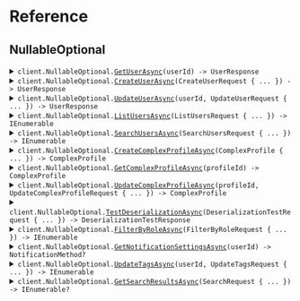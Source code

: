 # Reference
## NullableOptional
<details><summary><code>client.NullableOptional.<a href="/src/SeedNullableOptional/NullableOptional/NullableOptionalClient.cs">GetUserAsync</a>(userId) -> UserResponse</code></summary>
<dl>
<dd>

#### 📝 Description

<dl>
<dd>

<dl>
<dd>

Get a user by ID
</dd>
</dl>
</dd>
</dl>

#### 🔌 Usage

<dl>
<dd>

<dl>
<dd>

```csharp
await client.NullableOptional.GetUserAsync("userId");
```
</dd>
</dl>
</dd>
</dl>

#### ⚙️ Parameters

<dl>
<dd>

<dl>
<dd>

**userId:** `string` 
    
</dd>
</dl>
</dd>
</dl>


</dd>
</dl>
</details>

<details><summary><code>client.NullableOptional.<a href="/src/SeedNullableOptional/NullableOptional/NullableOptionalClient.cs">CreateUserAsync</a>(CreateUserRequest { ... }) -> UserResponse</code></summary>
<dl>
<dd>

#### 📝 Description

<dl>
<dd>

<dl>
<dd>

Create a new user
</dd>
</dl>
</dd>
</dl>

#### 🔌 Usage

<dl>
<dd>

<dl>
<dd>

```csharp
await client.NullableOptional.CreateUserAsync(
    new CreateUserRequest
    {
        Username = "username",
        Email = "email",
        Phone = "phone",
        Address = new Address
        {
            Street = "street",
            City = "city",
            State = "state",
            ZipCode = "zipCode",
            Country = "country",
            BuildingId = "buildingId",
            TenantId = "tenantId",
        },
    }
);
```
</dd>
</dl>
</dd>
</dl>

#### ⚙️ Parameters

<dl>
<dd>

<dl>
<dd>

**request:** `CreateUserRequest` 
    
</dd>
</dl>
</dd>
</dl>


</dd>
</dl>
</details>

<details><summary><code>client.NullableOptional.<a href="/src/SeedNullableOptional/NullableOptional/NullableOptionalClient.cs">UpdateUserAsync</a>(userId, UpdateUserRequest { ... }) -> UserResponse</code></summary>
<dl>
<dd>

#### 📝 Description

<dl>
<dd>

<dl>
<dd>

Update a user (partial update)
</dd>
</dl>
</dd>
</dl>

#### 🔌 Usage

<dl>
<dd>

<dl>
<dd>

```csharp
await client.NullableOptional.UpdateUserAsync(
    "userId",
    new UpdateUserRequest
    {
        Username = "username",
        Email = "email",
        Phone = "phone",
        Address = new Address
        {
            Street = "street",
            City = "city",
            State = "state",
            ZipCode = "zipCode",
            Country = "country",
            BuildingId = "buildingId",
            TenantId = "tenantId",
        },
    }
);
```
</dd>
</dl>
</dd>
</dl>

#### ⚙️ Parameters

<dl>
<dd>

<dl>
<dd>

**userId:** `string` 
    
</dd>
</dl>

<dl>
<dd>

**request:** `UpdateUserRequest` 
    
</dd>
</dl>
</dd>
</dl>


</dd>
</dl>
</details>

<details><summary><code>client.NullableOptional.<a href="/src/SeedNullableOptional/NullableOptional/NullableOptionalClient.cs">ListUsersAsync</a>(ListUsersRequest { ... }) -> IEnumerable<UserResponse></code></summary>
<dl>
<dd>

#### 📝 Description

<dl>
<dd>

<dl>
<dd>

List all users
</dd>
</dl>
</dd>
</dl>

#### 🔌 Usage

<dl>
<dd>

<dl>
<dd>

```csharp
await client.NullableOptional.ListUsersAsync(
    new ListUsersRequest
    {
        Limit = 1,
        Offset = 1,
        IncludeDeleted = true,
        SortBy = "sortBy",
    }
);
```
</dd>
</dl>
</dd>
</dl>

#### ⚙️ Parameters

<dl>
<dd>

<dl>
<dd>

**request:** `ListUsersRequest` 
    
</dd>
</dl>
</dd>
</dl>


</dd>
</dl>
</details>

<details><summary><code>client.NullableOptional.<a href="/src/SeedNullableOptional/NullableOptional/NullableOptionalClient.cs">SearchUsersAsync</a>(SearchUsersRequest { ... }) -> IEnumerable<UserResponse></code></summary>
<dl>
<dd>

#### 📝 Description

<dl>
<dd>

<dl>
<dd>

Search users
</dd>
</dl>
</dd>
</dl>

#### 🔌 Usage

<dl>
<dd>

<dl>
<dd>

```csharp
await client.NullableOptional.SearchUsersAsync(
    new SearchUsersRequest
    {
        Query = "query",
        Department = "department",
        Role = "role",
        IsActive = true,
    }
);
```
</dd>
</dl>
</dd>
</dl>

#### ⚙️ Parameters

<dl>
<dd>

<dl>
<dd>

**request:** `SearchUsersRequest` 
    
</dd>
</dl>
</dd>
</dl>


</dd>
</dl>
</details>

<details><summary><code>client.NullableOptional.<a href="/src/SeedNullableOptional/NullableOptional/NullableOptionalClient.cs">CreateComplexProfileAsync</a>(ComplexProfile { ... }) -> ComplexProfile</code></summary>
<dl>
<dd>

#### 📝 Description

<dl>
<dd>

<dl>
<dd>

Create a complex profile to test nullable enums and unions
</dd>
</dl>
</dd>
</dl>

#### 🔌 Usage

<dl>
<dd>

<dl>
<dd>

```csharp
await client.NullableOptional.CreateComplexProfileAsync(
    new ComplexProfile
    {
        Id = "id",
        NullableRole = UserRole.Admin,
        OptionalRole = UserRole.Admin,
        OptionalNullableRole = UserRole.Admin,
        NullableStatus = UserStatus.Active,
        OptionalStatus = UserStatus.Active,
        OptionalNullableStatus = UserStatus.Active,
        NullableNotification = new NotificationMethod(
            new NotificationMethod.Email(
                new EmailNotification
                {
                    EmailAddress = "emailAddress",
                    Subject = "subject",
                    HtmlContent = "htmlContent",
                }
            )
        ),
        OptionalNotification = new NotificationMethod(
            new NotificationMethod.Email(
                new EmailNotification
                {
                    EmailAddress = "emailAddress",
                    Subject = "subject",
                    HtmlContent = "htmlContent",
                }
            )
        ),
        OptionalNullableNotification = new NotificationMethod(
            new NotificationMethod.Email(
                new EmailNotification
                {
                    EmailAddress = "emailAddress",
                    Subject = "subject",
                    HtmlContent = "htmlContent",
                }
            )
        ),
        NullableSearchResult = new SearchResult(
            new SearchResult.User(
                new UserResponse
                {
                    Id = "id",
                    Username = "username",
                    Email = "email",
                    Phone = "phone",
                    CreatedAt = new DateTime(2024, 01, 15, 09, 30, 00, 000),
                    UpdatedAt = new DateTime(2024, 01, 15, 09, 30, 00, 000),
                    Address = new Address
                    {
                        Street = "street",
                        City = "city",
                        State = "state",
                        ZipCode = "zipCode",
                        Country = "country",
                        BuildingId = "buildingId",
                        TenantId = "tenantId",
                    },
                }
            )
        ),
        OptionalSearchResult = new SearchResult(
            new SearchResult.User(
                new UserResponse
                {
                    Id = "id",
                    Username = "username",
                    Email = "email",
                    Phone = "phone",
                    CreatedAt = new DateTime(2024, 01, 15, 09, 30, 00, 000),
                    UpdatedAt = new DateTime(2024, 01, 15, 09, 30, 00, 000),
                    Address = new Address
                    {
                        Street = "street",
                        City = "city",
                        State = "state",
                        ZipCode = "zipCode",
                        Country = "country",
                        BuildingId = "buildingId",
                        TenantId = "tenantId",
                    },
                }
            )
        ),
        NullableArray = new List<string>() { "nullableArray", "nullableArray" },
        OptionalArray = new List<string>() { "optionalArray", "optionalArray" },
        OptionalNullableArray = new List<string>()
        {
            "optionalNullableArray",
            "optionalNullableArray",
        },
        NullableListOfNullables = new List<string>()
        {
            "nullableListOfNullables",
            "nullableListOfNullables",
        },
        NullableMapOfNullables = new Dictionary<string, Address?>()
        {
            {
                "nullableMapOfNullables",
                new Address
                {
                    Street = "street",
                    City = "city",
                    State = "state",
                    ZipCode = "zipCode",
                    Country = "country",
                    BuildingId = "buildingId",
                    TenantId = "tenantId",
                }
            },
        },
        NullableListOfUnions = new List<NotificationMethod>()
        {
            new NotificationMethod(
                new NotificationMethod.Email(
                    new EmailNotification
                    {
                        EmailAddress = "emailAddress",
                        Subject = "subject",
                        HtmlContent = "htmlContent",
                    }
                )
            ),
            new NotificationMethod(
                new NotificationMethod.Email(
                    new EmailNotification
                    {
                        EmailAddress = "emailAddress",
                        Subject = "subject",
                        HtmlContent = "htmlContent",
                    }
                )
            ),
        },
        OptionalMapOfEnums = new Dictionary<string, UserRole>()
        {
            { "optionalMapOfEnums", UserRole.Admin },
        },
    }
);
```
</dd>
</dl>
</dd>
</dl>

#### ⚙️ Parameters

<dl>
<dd>

<dl>
<dd>

**request:** `ComplexProfile` 
    
</dd>
</dl>
</dd>
</dl>


</dd>
</dl>
</details>

<details><summary><code>client.NullableOptional.<a href="/src/SeedNullableOptional/NullableOptional/NullableOptionalClient.cs">GetComplexProfileAsync</a>(profileId) -> ComplexProfile</code></summary>
<dl>
<dd>

#### 📝 Description

<dl>
<dd>

<dl>
<dd>

Get a complex profile by ID
</dd>
</dl>
</dd>
</dl>

#### 🔌 Usage

<dl>
<dd>

<dl>
<dd>

```csharp
await client.NullableOptional.GetComplexProfileAsync("profileId");
```
</dd>
</dl>
</dd>
</dl>

#### ⚙️ Parameters

<dl>
<dd>

<dl>
<dd>

**profileId:** `string` 
    
</dd>
</dl>
</dd>
</dl>


</dd>
</dl>
</details>

<details><summary><code>client.NullableOptional.<a href="/src/SeedNullableOptional/NullableOptional/NullableOptionalClient.cs">UpdateComplexProfileAsync</a>(profileId, UpdateComplexProfileRequest { ... }) -> ComplexProfile</code></summary>
<dl>
<dd>

#### 📝 Description

<dl>
<dd>

<dl>
<dd>

Update complex profile to test nullable field updates
</dd>
</dl>
</dd>
</dl>

#### 🔌 Usage

<dl>
<dd>

<dl>
<dd>

```csharp
await client.NullableOptional.UpdateComplexProfileAsync(
    "profileId",
    new UpdateComplexProfileRequest
    {
        NullableRole = UserRole.Admin,
        NullableStatus = UserStatus.Active,
        NullableNotification = new NotificationMethod(
            new NotificationMethod.Email(
                new EmailNotification
                {
                    EmailAddress = "emailAddress",
                    Subject = "subject",
                    HtmlContent = "htmlContent",
                }
            )
        ),
        NullableSearchResult = new SearchResult(
            new SearchResult.User(
                new UserResponse
                {
                    Id = "id",
                    Username = "username",
                    Email = "email",
                    Phone = "phone",
                    CreatedAt = new DateTime(2024, 01, 15, 09, 30, 00, 000),
                    UpdatedAt = new DateTime(2024, 01, 15, 09, 30, 00, 000),
                    Address = new Address
                    {
                        Street = "street",
                        City = "city",
                        State = "state",
                        ZipCode = "zipCode",
                        Country = "country",
                        BuildingId = "buildingId",
                        TenantId = "tenantId",
                    },
                }
            )
        ),
        NullableArray = new List<string>() { "nullableArray", "nullableArray" },
    }
);
```
</dd>
</dl>
</dd>
</dl>

#### ⚙️ Parameters

<dl>
<dd>

<dl>
<dd>

**profileId:** `string` 
    
</dd>
</dl>

<dl>
<dd>

**request:** `UpdateComplexProfileRequest` 
    
</dd>
</dl>
</dd>
</dl>


</dd>
</dl>
</details>

<details><summary><code>client.NullableOptional.<a href="/src/SeedNullableOptional/NullableOptional/NullableOptionalClient.cs">TestDeserializationAsync</a>(DeserializationTestRequest { ... }) -> DeserializationTestResponse</code></summary>
<dl>
<dd>

#### 📝 Description

<dl>
<dd>

<dl>
<dd>

Test endpoint for validating null deserialization
</dd>
</dl>
</dd>
</dl>

#### 🔌 Usage

<dl>
<dd>

<dl>
<dd>

```csharp
await client.NullableOptional.TestDeserializationAsync(
    new DeserializationTestRequest
    {
        RequiredString = "requiredString",
        NullableString = "nullableString",
        OptionalString = "optionalString",
        OptionalNullableString = "optionalNullableString",
        NullableEnum = UserRole.Admin,
        OptionalEnum = UserStatus.Active,
        NullableUnion = new NotificationMethod(
            new NotificationMethod.Email(
                new EmailNotification
                {
                    EmailAddress = "emailAddress",
                    Subject = "subject",
                    HtmlContent = "htmlContent",
                }
            )
        ),
        OptionalUnion = new SearchResult(
            new SearchResult.User(
                new UserResponse
                {
                    Id = "id",
                    Username = "username",
                    Email = "email",
                    Phone = "phone",
                    CreatedAt = new DateTime(2024, 01, 15, 09, 30, 00, 000),
                    UpdatedAt = new DateTime(2024, 01, 15, 09, 30, 00, 000),
                    Address = new Address
                    {
                        Street = "street",
                        City = "city",
                        State = "state",
                        ZipCode = "zipCode",
                        Country = "country",
                        BuildingId = "buildingId",
                        TenantId = "tenantId",
                    },
                }
            )
        ),
        NullableList = new List<string>() { "nullableList", "nullableList" },
        NullableMap = new Dictionary<string, int>() { { "nullableMap", 1 } },
        NullableObject = new Address
        {
            Street = "street",
            City = "city",
            State = "state",
            ZipCode = "zipCode",
            Country = "country",
            BuildingId = "buildingId",
            TenantId = "tenantId",
        },
        OptionalObject = new Organization
        {
            Id = "id",
            Name = "name",
            Domain = "domain",
            EmployeeCount = 1,
        },
    }
);
```
</dd>
</dl>
</dd>
</dl>

#### ⚙️ Parameters

<dl>
<dd>

<dl>
<dd>

**request:** `DeserializationTestRequest` 
    
</dd>
</dl>
</dd>
</dl>


</dd>
</dl>
</details>

<details><summary><code>client.NullableOptional.<a href="/src/SeedNullableOptional/NullableOptional/NullableOptionalClient.cs">FilterByRoleAsync</a>(FilterByRoleRequest { ... }) -> IEnumerable<UserResponse></code></summary>
<dl>
<dd>

#### 📝 Description

<dl>
<dd>

<dl>
<dd>

Filter users by role with nullable enum
</dd>
</dl>
</dd>
</dl>

#### 🔌 Usage

<dl>
<dd>

<dl>
<dd>

```csharp
await client.NullableOptional.FilterByRoleAsync(
    new FilterByRoleRequest
    {
        Role = UserRole.Admin,
        Status = UserStatus.Active,
        SecondaryRole = UserRole.Admin,
    }
);
```
</dd>
</dl>
</dd>
</dl>

#### ⚙️ Parameters

<dl>
<dd>

<dl>
<dd>

**request:** `FilterByRoleRequest` 
    
</dd>
</dl>
</dd>
</dl>


</dd>
</dl>
</details>

<details><summary><code>client.NullableOptional.<a href="/src/SeedNullableOptional/NullableOptional/NullableOptionalClient.cs">GetNotificationSettingsAsync</a>(userId) -> NotificationMethod?</code></summary>
<dl>
<dd>

#### 📝 Description

<dl>
<dd>

<dl>
<dd>

Get notification settings which may be null
</dd>
</dl>
</dd>
</dl>

#### 🔌 Usage

<dl>
<dd>

<dl>
<dd>

```csharp
await client.NullableOptional.GetNotificationSettingsAsync("userId");
```
</dd>
</dl>
</dd>
</dl>

#### ⚙️ Parameters

<dl>
<dd>

<dl>
<dd>

**userId:** `string` 
    
</dd>
</dl>
</dd>
</dl>


</dd>
</dl>
</details>

<details><summary><code>client.NullableOptional.<a href="/src/SeedNullableOptional/NullableOptional/NullableOptionalClient.cs">UpdateTagsAsync</a>(userId, UpdateTagsRequest { ... }) -> IEnumerable<string></code></summary>
<dl>
<dd>

#### 📝 Description

<dl>
<dd>

<dl>
<dd>

Update tags to test array handling
</dd>
</dl>
</dd>
</dl>

#### 🔌 Usage

<dl>
<dd>

<dl>
<dd>

```csharp
await client.NullableOptional.UpdateTagsAsync(
    "userId",
    new UpdateTagsRequest
    {
        Tags = new List<string>() { "tags", "tags" },
        Categories = new List<string>() { "categories", "categories" },
        Labels = new List<string>() { "labels", "labels" },
    }
);
```
</dd>
</dl>
</dd>
</dl>

#### ⚙️ Parameters

<dl>
<dd>

<dl>
<dd>

**userId:** `string` 
    
</dd>
</dl>

<dl>
<dd>

**request:** `UpdateTagsRequest` 
    
</dd>
</dl>
</dd>
</dl>


</dd>
</dl>
</details>

<details><summary><code>client.NullableOptional.<a href="/src/SeedNullableOptional/NullableOptional/NullableOptionalClient.cs">GetSearchResultsAsync</a>(SearchRequest { ... }) -> IEnumerable<SearchResult>?</code></summary>
<dl>
<dd>

#### 📝 Description

<dl>
<dd>

<dl>
<dd>

Get search results with nullable unions
</dd>
</dl>
</dd>
</dl>

#### 🔌 Usage

<dl>
<dd>

<dl>
<dd>

```csharp
await client.NullableOptional.GetSearchResultsAsync(
    new SearchRequest
    {
        Query = "query",
        Filters = new Dictionary<string, string?>() { { "filters", "filters" } },
        IncludeTypes = new List<string>() { "includeTypes", "includeTypes" },
    }
);
```
</dd>
</dl>
</dd>
</dl>

#### ⚙️ Parameters

<dl>
<dd>

<dl>
<dd>

**request:** `SearchRequest` 
    
</dd>
</dl>
</dd>
</dl>


</dd>
</dl>
</details>
